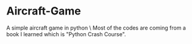 # Aircraft-Game
A simple aircraft game in python \\
Most of the codes are coming from a book I learned which is "Python Crash Course".
